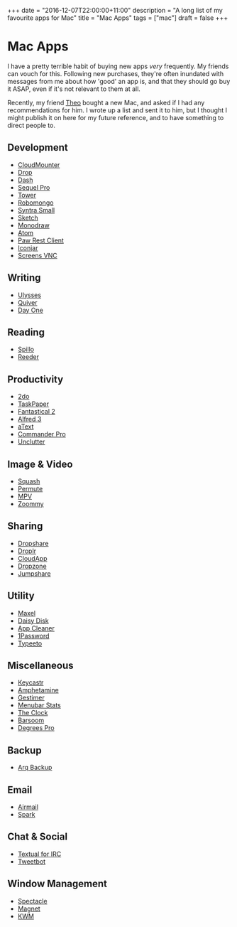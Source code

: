 +++
date = "2016-12-07T22:00:00+11:00"
description = "A long list of my favourite apps for Mac"
title = "Mac Apps"
tags = ["mac"]
draft = false
+++

# Mac Apps
I have a pretty terrible habit of buying new apps _very_ frequently. My friends can vouch for this. Following new purchases, they're often inundated with messages from me about how 'good' an app is, and that they should go buy it ASAP, even if it's not relevant to them at all.

Recently, my friend [Theo](http://kortex.co.za) bought a new Mac, and asked if I had any recommendations for him. I wrote up a list and sent it to him, but I thought I might publish it on here for my future reference, and to have something to direct people to.

## Development
* [CloudMounter](http://mac.eltima.com/mount-cloud-drive.html)
* [Drop](https://itunes.apple.com/us/app/drop-color-picker/id1173932628?mt=12)
* [Dash](https://kapeli.com/dash)
* [Sequel Pro](http://www.sequelpro.com)
* [Tower](https://www.git-tower.com/mac/)
* [Robomongo](https://robomongo.org)
* [Syntra Small](http://small.syntra.io)
* [Sketch](https://www.sketchapp.com)
* [Monodraw](https://monodraw.helftone.com)
* [Atom](https://atom.io)
* [Paw Rest Client](https://paw.cloud)
* [Iconjar](http://geticonjar.com)
* [Screens VNC](http://edovia.com/screens/)

## Writing
* [Ulysses](https://ulyssesapp.com)
* [Quiver](https://itunes.apple.com/us/app/quiver-programmers-notebook/id866773894?mt=12)
* [Day One](http://dayoneapp.com)

## Reading
* [Spillo](https://itunes.apple.com/us/app/spillo/id873245660?mt=12)
* [Reeder](http://reederapp.com/mac/)

## Productivity
* [2do](http://www.2doapp.com/mac/)
* [TaskPaper](https://www.taskpaper.com)
* [Fantastical 2](https://flexibits.com/fantastical)
* [Alfred 3](https://www.alfredapp.com)
* [aText](https://www.trankynam.com/atext/)
* [Commander Pro](http://mac.eltima.com/file-manager.html)
* [Unclutter](https://unclutterapp.com)

## Image & Video
* [Squash](https://realmacsoftware.com/squash/)
* [Permute](https://itunes.apple.com/us/app/permute-2/id731738567?mt=12)
* [MPV](https://mpv.io)
* [Zoommy](https://zoommyapp.com)

## Sharing
* [Dropshare](https://getdropsha.re)
* [Droplr](http://d.pr)
* [CloudApp](http://cl.ly/)
* [Dropzone](https://aptonic.com)
* [Jumpshare](https://jumpshare.com)

## Utility
* [Maxel](https://maxelapp.com)
* [Daisy Disk](https://daisydiskapp.com)
* [App Cleaner](https://freemacsoft.net/appcleaner/)
* [1Password](https://1password.com)
* [Typeeto](http://mac.eltima.com/bluetooth-keyboard.html)

## Miscellaneous
* [Keycastr](https://github.com/keycastr/keycastr)
* [Amphetamine](https://itunes.apple.com/us/app/amphetamine/id937984704?mt=12)
* [Gestimer](https://itunes.apple.com/us/app/gestimer/id990588172?mt=12)
* [Menubar Stats](https://www.seense.com/menubarstats/)
* [The Clock](https://www.seense.com/the_clock/)
* [Barsoom](https://www.seense.com/barsoom/)
* [Degrees Pro](https://itunes.apple.com/us/app/degrees-pro-weather/id951510024?mt=12)

## Backup
* [Arq Backup](https://www.arqbackup.com)

## Email
* [Airmail](http://airmailapp.com)
* [Spark](https://sparkmailapp.com)

## Chat & Social
* [Textual for IRC](https://www.codeux.com/textual/)
* [Tweetbot](http://tapbots.com/tweetbot/)

## Window Management
* [Spectacle](https://www.spectacleapp.com)
* [Magnet](https://itunes.apple.com/us/app/magnet/id441258766?mt=12)
* [KWM](https://github.com/koekeishiya/kwm)
